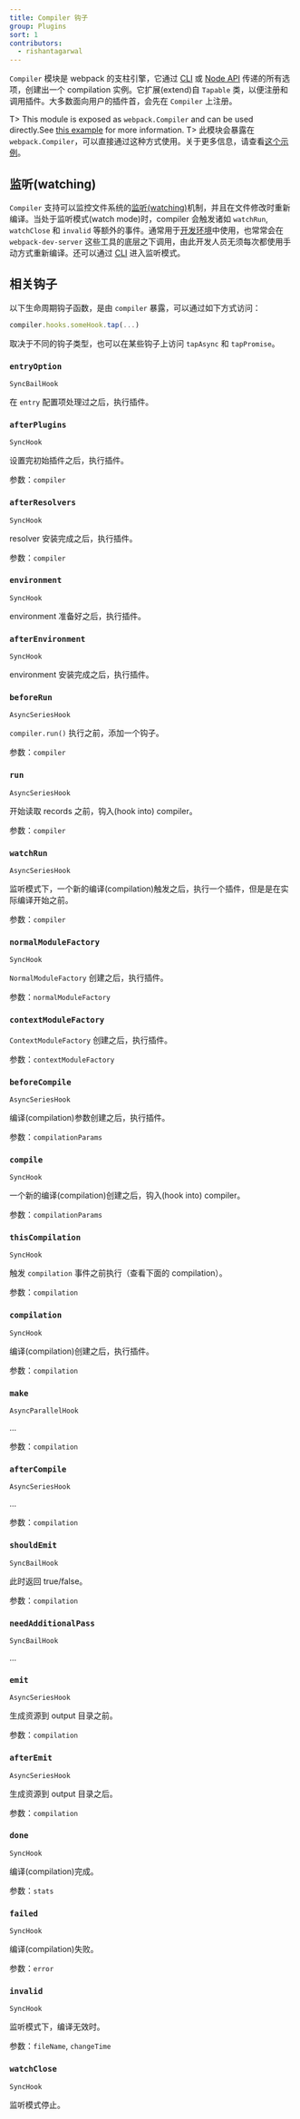 ```yaml
---
title: Compiler 钩子
group: Plugins
sort: 1
contributors:
  - rishantagarwal
---
```


`Compiler` 模块是 webpack 的支柱引擎，它通过 [CLI]() 或 [Node API]() 传递的所有选项，创建出一个 compilation 实例。它扩展(extend)自 `Tapable` 类，以便注册和调用插件。大多数面向用户的插件首，会先在 `Compiler` 上注册。

T> This module is exposed as `webpack.Compiler` and can be used directly.See [this example](https://github.com/pksjce/webpack-internal-examples/tree/master/compiler-example) for more information.
T> 此模块会暴露在 `webpack.Compiler`，可以直接通过这种方式使用。关于更多信息，请查看[这个示例](https://github.com/pksjce/webpack-internal-examples/tree/master/compiler-example)。


## 监听(watching)

`Compiler` 支持可以监控文件系统的[监听(watching)](/api/node/#watching)机制，并且在文件修改时重新编译。当处于监听模式(watch mode)时，compiler 会触发诸如 `watchRun`, `watchClose` 和 `invalid` 等额外的事件。通常用于[开发环境](/guides/development)中使用，也常常会在 `webpack-dev-server` 这些工具的底层之下调用，由此开发人员无须每次都使用手动方式重新编译。还可以通过 [CLI](/api/cli/#watch-options) 进入监听模式。


## 相关钩子

以下生命周期钩子函数，是由 `compiler` 暴露，可以通过如下方式访问：

``` js
compiler.hooks.someHook.tap(...)
```

取决于不同的钩子类型，也可以在某些钩子上访问 `tapAsync` 和 `tapPromise`。


### `entryOption`

`SyncBailHook`

在 `entry` 配置项处理过之后，执行插件。


### `afterPlugins`

`SyncHook`

设置完初始插件之后，执行插件。

参数：`compiler`


### `afterResolvers`

`SyncHook`

resolver 安装完成之后，执行插件。

参数：`compiler`


### `environment`

`SyncHook`

environment 准备好之后，执行插件。


### `afterEnvironment`

`SyncHook`

environment 安装完成之后，执行插件。


### `beforeRun`

`AsyncSeriesHook`

`compiler.run()` 执行之前，添加一个钩子。

参数：`compiler`


### `run`

`AsyncSeriesHook`

开始读取 records 之前，钩入(hook into) compiler。

参数：`compiler`


### `watchRun`

`AsyncSeriesHook`

监听模式下，一个新的编译(compilation)触发之后，执行一个插件，但是是在实际编译开始之前。

参数：`compiler`


### `normalModuleFactory`

`SyncHook`

`NormalModuleFactory` 创建之后，执行插件。

参数：`normalModuleFactory`


### `contextModuleFactory`

`ContextModuleFactory` 创建之后，执行插件。

参数：`contextModuleFactory`


### `beforeCompile`

`AsyncSeriesHook`

编译(compilation)参数创建之后，执行插件。

参数：`compilationParams`


### `compile`

`SyncHook`

一个新的编译(compilation)创建之后，钩入(hook into) compiler。

参数：`compilationParams`


### `thisCompilation`

`SyncHook`

触发 `compilation` 事件之前执行（查看下面的 compilation）。

参数：`compilation`


### `compilation`

`SyncHook`

编译(compilation)创建之后，执行插件。

参数：`compilation`


### `make`

`AsyncParallelHook`

...

参数：`compilation`


### `afterCompile`

`AsyncSeriesHook`

...

参数：`compilation`


### `shouldEmit`

`SyncBailHook`

此时返回 true/false。

参数：`compilation`


### `needAdditionalPass`

`SyncBailHook`

...


### `emit`

`AsyncSeriesHook`

生成资源到 output 目录之前。

参数：`compilation`


### `afterEmit`

`AsyncSeriesHook`

生成资源到 output 目录之后。

参数：`compilation`


### `done`

`SyncHook`

编译(compilation)完成。


参数：`stats`


### `failed`

`SyncHook`

编译(compilation)失败。

参数：`error`


### `invalid`

`SyncHook`

监听模式下，编译无效时。

参数：`fileName`, `changeTime`


### `watchClose`

`SyncHook`

监听模式停止。
